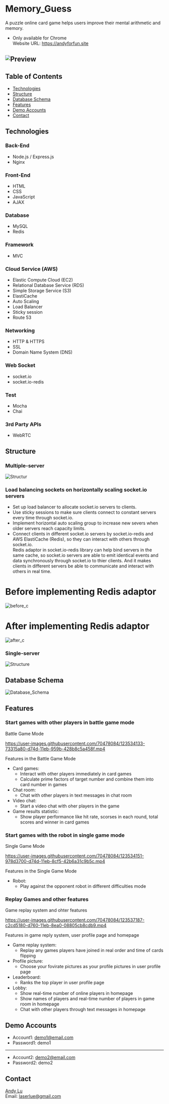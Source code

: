 # Memory_Guess

A puzzle online card game helps users improve their mental arithmetic and memory.
* Only available for Chrome  
Website URL: https://andyforfun.site

![Preview](https://memoryguessforreadme.s3.ap-northeast-1.amazonaws.com/preview.png)
---

## Table of Contents
* [Technologies](#Technologies)
* [Structure](#Structure)
* [Database Schema](#Database-Schema)
* [Features](#Features)
* [Demo Accounts](#Demo-Accounts)
* [Contact](#Contact)

## Technologies
### Back-End
* Node.js / Express.js
* Nginx
### Front-End
* HTML
* CSS
* JavaScript
* AJAX
### Database
* MySQL
* Redis
### Framework
* MVC
### Cloud Service (AWS)
* Elastic Compute Cloud (EC2)
* Relational Database Service (RDS)
* Simple Storage Service (S3)
* ElastiCache
* Auto Scaling
* Load Balancer
* Sticky session
* Route 53
### Networking
* HTTP & HTTPS
* SSL
* Domain Name System (DNS)
### Web Socket
* socket.io
* socket.io-redis
### Test
* Mocha
* Chai
### 3rd Party APIs
* WebRTC

## Structure
### Multiple-server
![Structur](https://user-images.githubusercontent.com/70478084/123537000-f360bb80-d75f-11eb-947e-1221790f18be.jpeg)

### Load balancing sockets on horizontally scaling socket.io servers
* Set up load balancer to allocate socket.io servers to clients.
* Use sticky sessions to make sure clients connect to constant servers every time through socket.io.
* Implement horizontal auto scaling group to increase new severs when older servers reach capacity limits.
* Connect clients in different socket.io servers by socket.io-redis and AWS ElastiCache (Redis), so they can interact with others through socket.io.  
Redis adaptor in socket.io-redis library can help bind servers in the same cache, so socket.io servers are able to emit identical events and data synchronously through socket.io to thier clients. And it makes clients in different servers be able to communicate and interact with others in real time.   

# Before implementing Redis adaptor
![before_c](https://user-images.githubusercontent.com/70478084/123686680-a0335980-d882-11eb-89ec-1903b73abc71.png)

# After implementing Redis adaptor
![after_c](https://user-images.githubusercontent.com/70478084/123686923-e5f02200-d882-11eb-87c7-3d2ba589c010.png)

### Single-server
![Structure](https://user-images.githubusercontent.com/70478084/123537049-30c54900-d760-11eb-9636-6d1c323f2f4a.jpeg)

## Database Schema
![Database_Schema](https://user-images.githubusercontent.com/70478084/123537080-4cc8ea80-d760-11eb-8b46-0813e8ca6de6.png)


## Features
### Start games with other players in battle game mode
Battle Game Mode

https://user-images.githubusercontent.com/70478084/123534133-73315a80-d74d-11eb-959b-428b8c5a458f.mp4

Features in the Battle Game Mode
  * Card games:
    * Interact with other players immediately in card games
    * Calculate prime factors of target number and combine them into card number in games
  * Chat room:
    * Chat with other players in text messages in chat room
  * Video chat:
    * Start a video chat with oher players in the game 
  * Game results statistic:
    * Show player performance like hit rate, scorses in each round, total scores and winner in card games

### Start games with the robot in single game mode
Single Game Mode

https://user-images.githubusercontent.com/70478084/123534151-978d3700-d74d-11eb-8cf5-42b6a31c9b5c.mp4

Features in the Single Game Mode
  * Robot:
    * Play against the opponent robot in different difficulties mode 

### Replay Games and other features
Game replay system and ohter features

https://user-images.githubusercontent.com/70478084/123537187-c2cd5180-d760-11eb-8ea0-08805cb8cdb9.mp4

Features in game reply system, user profile page and homepage
  * Game replay system:
    * Replay any games players have joined in real order and time of cards flipping
  * Profile picture:
    * Choose your fovirate pictures as your profile pictures in user profile page
  * Leaderboard:
    * Ranks the top player in user profile page
  * Lobby:
    * Show real-time number of online players in homepage
    * Show names of players and real-time number of players in game room in homepage
    * Chat with other players through text messages in homepage

## Demo Accounts
* Account1: demo1@email.com
* Password1: demo1
----
* Account2: demo2@email.com
* Password2: demo2

## Contact
<a href="https://github.com/twandylue" target="_blank">Andy Lu</a>  
Email: laserlue@gmail.com
